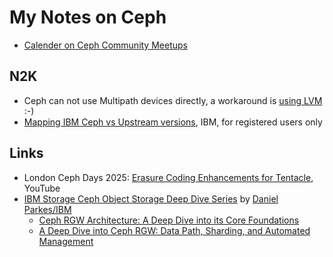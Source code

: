 # My Notes on Ceph

- [Calender on Ceph Community Meetups](https://ceph.io/en/community/meetups/)

## N2K
- Ceph can not use Multipath devices directly, a workaround is [using LVM](./OSD-on-LVM.md) :-)
- [Mapping IBM Ceph vs Upstream versions](https://www.ibm.com/support/pages/node/6963049?myns=swgother&mynp=OCSSEG27&mync=E&cm_sp=swgother-_-OCSSEG27-_-E), IBM, for registered users only

## Links
- London Ceph Days 2025: [Erasure Coding Enhancements for Tentacle](https://www.youtube.com/watch?v=WH6dFrhllyo), YouTube
- [IBM Storage Ceph Object Storage Deep Dive Series](https://ceph-object-deep-dive.hashnode.dev/) by [Daniel Parkes/IBM](https://www.linkedin.com/in/daniel-parkes-workcv/)
  - [Ceph RGW Architecture: A Deep Dive into its Core Foundations](https://ceph-object-deep-dive.hashnode.dev/ibm-storage-ceph-object-storage-deep-dive-series-part-1)
  - [A Deep Dive into Ceph RGW: Data Path, Sharding, and Automated Management](https://ceph-object-deep-dive.hashnode.dev/ibm-storage-ceph-object-storage-deep-dive-series-part-2)
